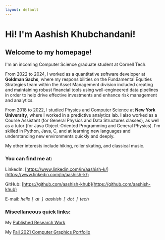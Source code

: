 ```yaml
---
layout: default
---
```

# Hi! I'm Aashish Khubchandani! 

## Welcome to my homepage! 

I'm an incoming Computer Science graduate student at Cornell Tech. 

From 2022 to 2024, I worked as a quantitative software developer at **Goldman Sachs**, where my responsibilities on the Fundamental Equities Strategies team within the Asset Management division included creating and maintaining robust financial tools using well-engineered data pipelines in order to help drive effective investments and enhance risk management and analytics.

From 2018 to 2022, I studied Physics and Computer Science at **New York University**, where I worked in a predictive analytics lab. I also worked as a Course Assistant (for General Physics and Data Structures classes), as well as a tutor (for Java Object-Oriented Programming and General Physics). I'm skilled in Python, Java, C, and at learning new languages and understanding new environments quickly and deeply. 

My other interests include hiking, roller skating, and classical music. 

### You can find me at:

LinkedIn: [https://www.linkedin.com/in/aashish-k/](https://www.linkedin.com/in/aashish-k/)

GitHub: [https://github.com/aashish-khub](https://github.com/aashish-khub)

E-mail: *hello [ at ] aashish [ dot ] tech*

### Miscellaneous quick links:

My [Published Research Work](https://scholar.google.com/citations?hl=en&user=ZwIG3Z0AAAAJ&view_op=list_works&sortby=pubdate)

My [Fall 2021 Computer Graphics Portfolio](https://aashish-khub.github.io/graphics/graphics_home.html)
